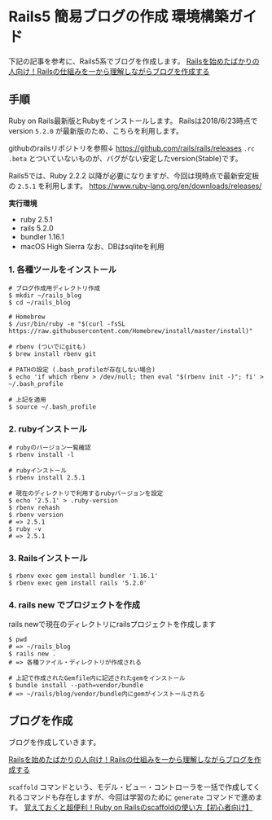 # Rails5 簡易ブログの作成 環境構築ガイド

下記の記事を参考に、Rails5系でブログを作成します。
[Railsを始めたばかりの人向け！Railsの仕組みを一から理解しながらブログを作成する](http://ruby-rails.hatenadiary.com/entry/20140813/1407915718)

## 手順
Ruby on Rails最新版とRubyをインストールします。
Railsは2018/6/23時点で version `5.2.0` が最新版のため、こちらを利用します。

githubのrailsリポジトリを参照↓
https://github.com/rails/rails/releases
`.rc .beta` とついていないものが、バグがない安定したversion(Stable)です。

Rails5では、Ruby 2.2.2 以降が必要になりますが、今回は現時点で最新安定板の `2.5.1` を利用します。
https://www.ruby-lang.org/en/downloads/releases/

**実行環境**
- ruby 2.5.1
- rails 5.2.0
- bundler 1.16.1
- macOS High Sierra
なお、DBはsqliteを利用

### 1. 各種ツールをインストール

```
# ブログ作成用ディレクトリ作成
$ mkdir ~/rails_blog
$ cd ~/rails_blog

# Homebrew
$ /usr/bin/ruby -e "$(curl -fsSL https://raw.githubusercontent.com/Homebrew/install/master/install)"

# rbenv (ついでにgitも)
$ brew install rbenv git

# PATHの設定 (.bash_profileが存在しない場合)
$ echo 'if which rbenv > /dev/null; then eval "$(rbenv init -)"; fi' > ~/.bash_profile

# 上記を適用
$ source ~/.bash_profile
```

### 2. rubyインストール

```
# rubyのバージョン一覧確認
$ rbenv install -l

# rubyインストール
$ rbenv install 2.5.1

# 現在のディレクトリで利用するrubyバージョンを設定
$ echo '2.5.1' > .ruby-version
$ rbenv rehash
$ rbenv version
# => 2.5.1
$ ruby -v
# => 2.5.1
```

### 3. Railsインストール

```
$ rbenv exec gem install bundler '1.16.1'
$ rbenv exec gem install rails '5.2.0'
```

### 4. rails new でプロジェクトを作成

rails newで現在のディレクトリにrailsプロジェクトを作成します

```
$ pwd
# => ~/rails_blog
$ rails new .
# => 各種ファイル・ディレクトリが作成される

# 上記で作成されたGemfile内に記述されたgemをインストール
$ bundle install --path=vendor/bundle
# => ~/rails/blog/vendor/bundle内にgemがインストールされる
```

## ブログを作成

ブログを作成していきます。

[Railsを始めたばかりの人向け！Railsの仕組みを一から理解しながらブログを作成する](http://ruby-rails.hatenadiary.com/entry/20140813/1407915718)

`scaffold` コマンドという、モデル・ビュー・コントローラを一括で作成してくれるコマンドも存在しますが、今回は学習のために `generate` コマンドで進めます。
[覚えておくと超便利！Ruby on Railsのscaffoldの使い方【初心者向け】](https://techacademy.jp/magazine/7204)

